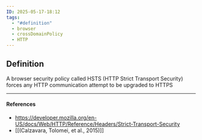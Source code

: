 ```yaml
---
ID: 2025-05-17-18:12
tags:
  - "#definition"
  - browser
  - crossDomainPolicy
  - HTTP
---
```

## Definition

 A browser security policy called HSTS (HTTP Strict Transport Security) forces any HTTP communication attempt to be upgraded to HTTPS
 
---
#### References
- https://developer.mozilla.org/en-US/docs/Web/HTTP/Reference/Headers/Strict-Transport-Security
-  [[(Calzavara, Tolomei, et al., 2015)]]